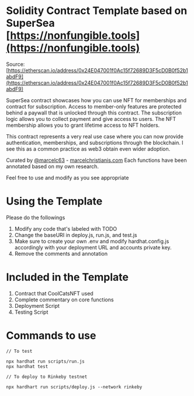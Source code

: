 # Solidity Contract Template based on SuperSea [https://nonfungible.tools](https://nonfungible.tools)

Source: [https://etherscan.io/address/0x24E047001f0Ac15f72689D3F5cD0B0f52b1abdF9](https://etherscan.io/address/0x24E047001f0Ac15f72689D3F5cD0B0f52b1abdF9)

SuperSea contract showcases how you can use NFT for memberships and contract for subscription.
Access to member-only features are protected behind a paywall that is unlocked through this contract.
The subscription logic allows you to collect payment and give access to users.
The NFT membership allows you to grant lifetime access to NFT holders.

This contract represents a very real use case where you can now provide authentication,
memberships, and subscriptions through the blockchain.
I see this as a common practice as web3 obtain even wider adoption.

Curated by [@marcelc63](https://twitter.com/marcelc63) - [marcelchristianis.com](https://marcelchristianis.com)
Each functions have been annotated based on my own research.

Feel free to use and modify as you see appropriate

# Using the Template

Please do the followings

1. Modify any code that's labeled with TODO
2. Change the baseURI in deploy.js, run.js, and test.js
3. Make sure to create your own .env and modify hardhat.config.js accordingly with your deployment URL and accounts private key.
4. Remove the comments and annotation

# Included in the Template

1. Contract that CoolCatsNFT used
2. Complete commentary on core functions
3. Deployment Script
4. Testing Script

# Commands to use

```
// To test

npx hardhat run scripts/run.js
npx hardhat test

// To deploy to Rinkeby testnet

npx hardhart run scripts/deploy.js --network rinkeby
```
